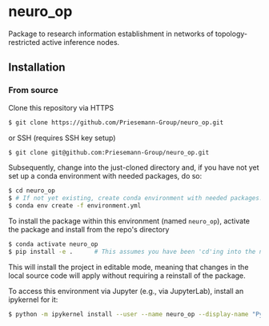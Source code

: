 # neuro_op
Package to research information establishment in networks of topology-restricted active inference nodes.

## Installation 

### From source

Clone this repository via HTTPS

```bash
$ git clone https://github.com/Priesemann-Group/neuro_op.git
```

or SSH (requires SSH key setup)

```bash
$ git clone git@github.com:Priesemann-Group/neuro_op.git
```

Subsequently, change into the just-cloned directory and, if you have not yet set up a conda environment with needed packages, do so:

```bash
$ cd neuro_op
$ # If not yet existing, create conda environment with needed packages. This also installs pip within that environment
$ conda env create -f environment.yml
```

To install the package within this environment (named `neuro_op`), activate the package and install from the repo's directory

```bash
$ conda activate neuro_op
$ pip install -e .	    # This assumes you have been 'cd'ing into the neuro_op directory
```

This will install the project in editable mode, meaning that changes in the local source code will apply without requiring a reinstall of the package.

To access this environment via Jupyter (e.g., via JupyterLab), install an ipykernel for it:

```bash
$ python -m ipykernel install --user --name neuro_op --display-name "Python 3.11 (neuro_op)"
```

